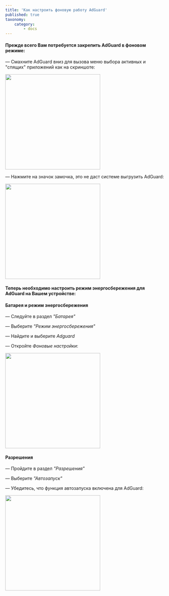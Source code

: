 ```yaml
---
title: 'Как настроить фоновую работу AdGuard'
published: true
taxonomy:
    category:
        - docs
---
```


#### Прежде всего Вам потребуется закрепить AdGuard в фоновом режиме:

— Смахните AdGuard вниз для вызова меню выбора активных и "спящих" приложений как на скриншоте:

<img src="https://cloud.githubusercontent.com/assets/8577547/19343100/74ff48fa-913d-11e6-8d15-423e5e16353a.png" width="300">

— Нажмите на значок замочка, это не даст системе выгрузить AdGuard:

<img src="https://cloud.githubusercontent.com/assets/8577547/19343634/a8aadec4-913f-11e6-8a1b-2e440d0d8952.png" width="300">

#### Теперь необходимо настроить режим энергосбережения для AdGuard на Вашем устройстве:

#### Батарея и режим энергосбережения

— Следуйте в раздел _"Батарея"_ 

— Выберите _"Режим энергосбережения"_

— Найдите и выберите _Adguard_

— Откройте _Фоновые настройки_:

<img src ="https://cloud.githubusercontent.com/assets/8577547/19349402/78d3a9a8-915b-11e6-8c7e-580b3d278433.png" width="300">

#### Разрешения

— Пройдите в раздел _"Разрешения"_

— Выберите _"Автозапуск"_

— Убедитесь, что функция автозапуска включена для AdGuard:

<img src="https://cloud.githubusercontent.com/assets/8577547/19349511/07b27d2a-915c-11e6-9759-9703df55e36c.png" width="300">

